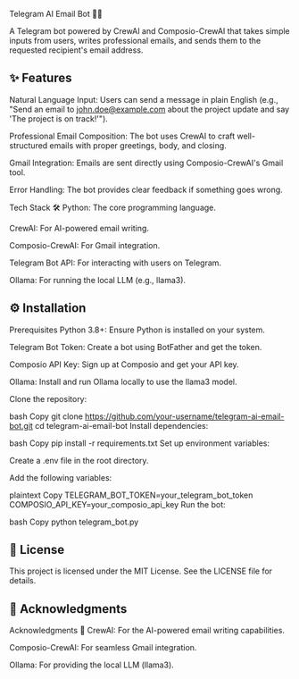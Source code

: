 
Telegram AI Email Bot 🤖📧


A Telegram bot powered by CrewAI and Composio-CrewAI that takes simple inputs from users, writes professional emails, and sends them to the requested recipient's email address.

## ✨ Features


Natural Language Input: Users can send a message in plain English (e.g., "Send an email to john.doe@example.com about the project update and say 'The project is on track!'").

Professional Email Composition: The bot uses CrewAI to craft well-structured emails with proper greetings, body, and closing.

Gmail Integration: Emails are sent directly using Composio-CrewAI's Gmail tool.

Error Handling: The bot provides clear feedback if something goes wrong.

Tech Stack 🛠️
Python: The core programming language.

CrewAI: For AI-powered email writing.

Composio-CrewAI: For Gmail integration.

Telegram Bot API: For interacting with users on Telegram.

Ollama: For running the local LLM (e.g., llama3).
## ⚙️ Installation

Prerequisites
Python 3.8+: Ensure Python is installed on your system.

Telegram Bot Token: Create a bot using BotFather and get the token.

Composio API Key: Sign up at Composio and get your API key.

Ollama: Install and run Ollama locally to use the llama3 model.

Clone the repository:

bash
Copy
git clone https://github.com/your-username/telegram-ai-email-bot.git
cd telegram-ai-email-bot
Install dependencies:

bash
Copy
pip install -r requirements.txt
Set up environment variables:

Create a .env file in the root directory.

Add the following variables:

plaintext
Copy
TELEGRAM_BOT_TOKEN=your_telegram_bot_token
COMPOSIO_API_KEY=your_composio_api_key
Run the bot:

bash
Copy
python telegram_bot.py
    
## 📜 License

This project is licensed under the MIT License. See the LICENSE file for details.




## 🙏 Acknowledgments
Acknowledgments 🙏
CrewAI: For the AI-powered email writing capabilities.

Composio-CrewAI: For seamless Gmail integration.

Ollama: For providing the local LLM (llama3).



